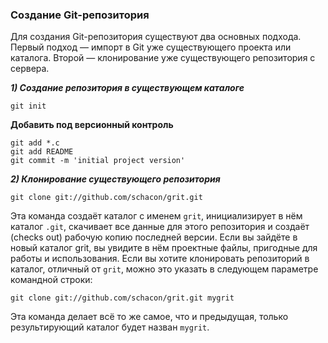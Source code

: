 ### Создание Git-репозитория

Для создания Git-репозитория существуют два основных подхода. 
Первый подход — импорт в Git уже существующего проекта или каталога. 
Второй — клонирование уже существующего репозитория с сервера.

***1) Создание репозитория в существующем каталоге***
```
git init
```

**Добавить под версионный контроль**
```
git add *.c
git add README
git commit -m 'initial project version'
```

***2) Клонирование существующего репозитория***
```
git clone git://github.com/schacon/grit.git
```
Эта команда создаёт каталог с именем `grit`, инициализирует в нём каталог `.git`, скачивает все данные для этого репозитория и создаёт (checks out) рабочую копию последней версии. Если вы зайдёте в новый каталог grit, вы увидите в нём проектные файлы, пригодные для работы и использования. Если вы хотите клонировать репозиторий в каталог, отличный от `grit`, можно это указать в следующем параметре командной строки:
```
git clone git://github.com/schacon/grit.git mygrit
```
Эта команда делает всё то же самое, что и предыдущая, только результирующий каталог будет назван `mygrit`.

